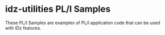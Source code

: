# idz-utilities PL/I Samples
These PL/I Samples are examples of PL/I application code that can be used with IDz features. 
